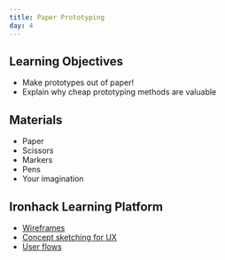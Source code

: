 ```yaml
---
title: Paper Prototyping
day: 4
---
```


Learning Objectives
-------------------

- Make prototypes out of paper!
- Explain why cheap prototyping methods are valuable


Materials
---------

- Paper
- Scissors
- Markers
- Pens
- Your imagination


Ironhack Learning Platform
---------

- [Wireframes](http://learn.ironhack.com/#/learning_unit/5043)
- [Concept sketching for UX](http://learn.ironhack.com/#/learning_unit/5036)
- [User flows](http://learn.ironhack.com/#/learning_unit/5028)
